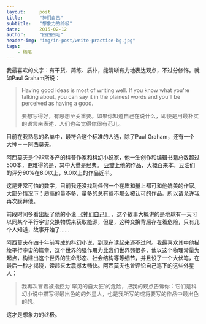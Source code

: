 ```yaml
---
layout:     post
title:      "神们自己"
subtitle:   "想象力的终极"
date:       2015-02-12
author:     "四四四毛"
header-img: "img/in-post/write-practice-bg.jpg"
tags:
    - 随笔
---
```




我最喜欢的文字：有干货、简练、质朴，能清晰有力地表达观点，不过分修饰。就如Paul Graham所说：

> Having good ideas is most of writing well. If you know what you're talking about, you can say it in the plainest words and you'll be perceived as having a good.
> 
> 要想写得好，有思想至关重要。如果你知道自己在说什么，即便是用最朴实的语言来表述，人们也会觉得你很有范儿。

目前在我熟悉的名单中，最符合这个标准的人选，除了Paul Graham，还有一个大神－－阿西莫夫。

阿西莫夫是个非常多产的科普作家和科幻小说家，他一生创作和编辑书籍总数超过500本，更难得的是，其中大量是经典。 [豆瓣](http://book.douban.com/subject_search?start=0&search_text=%E8%89%BE%E8%90%A8%E5%85%8B%C2%B7%E9%98%BF%E8%A5%BF%E8%8E%AB%E5%A4%AB&cat=1001)上他的作品，大概百来本，豆油们的评分90%在8.0以上，9.0以上的作品近半。

这是非常可怕的数字，目前我还没找到任何一个在质和量上都可和他媲美的作家。大部分情况下：质高的量不多，量多的总有些不那么被认可的作品。所以请允许我再次膜拜他。

前段时间多看出版了他的小说 [《神们自己》](http://www.duokan.com/book/83161) ，这个故事大概讲的是地球有一天可以同某个平行宇宙交换物质来获取能源，但是，这种交换背后存在着危险，只有几个人知道，故事开始了......

阿西莫夫在四十年前写成的科幻小说，到现在读起来还不过时。我最喜欢其中他描绘平行宇宙的篇章，这个世界的强作用力比我们世界弱很多，他以这个物理常量为起点，构建出这个世界的生命形态、社会结构等等细节，并且设了一个大伏笔，在最后一秒才揭晓，读起来太震撼太畅快。阿西莫夫也曾评论自己笔下的这些外星人：

> 我再次冒着被指控为'罕见的自大狂'的危险，把我的观点告诉你：它们是科幻小说中描写得最出色的的外星人，也是我所写的或将要写的作品中最出色的的。

这才是想象力的终极。